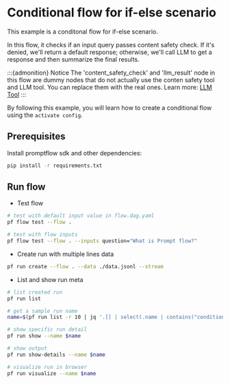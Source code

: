 # Conditional flow for if-else scenario

This example is a conditonal flow for if-else scenario.

In this flow, it checks if an input query passes content safety check. If it's denied, we'll return a default response; otherwise, we'll call LLM to get a response and then summarize the final results.

:::{admonition} Notice
The 'content_safety_check' and 'llm_result' node in this flow are dummy nodes that do not actually use the conten safety tool and LLM tool. You can replace them with the real ones. Learn more: [LLM Tool](https://microsoft.github.io/promptflow/reference/tools-reference/llm-tool.html)
:::

By following this example, you will learn how to create a conditional flow using the `activate config`.

## Prerequisites

Install promptflow sdk and other dependencies:
```bash
pip install -r requirements.txt
```

## Run flow

- Test flow
```bash
# test with default input value in flow.dag.yaml
pf flow test --flow .

# test with flow inputs
pf flow test --flow . --inputs question="What is Prompt flow?"
```

- Create run with multiple lines data
```bash
pf run create --flow . --data ./data.jsonl --stream
```

- List and show run meta
```bash
# list created run
pf run list

# get a sample run name
name=$(pf run list -r 10 | jq '.[] | select(.name | contains("conditional_flow_for_if_else")) | .name'| head -n 1 | tr -d '"')

# show specific run detail
pf run show --name $name

# show output
pf run show-details --name $name

# visualize run in browser
pf run visualize --name $name
```
